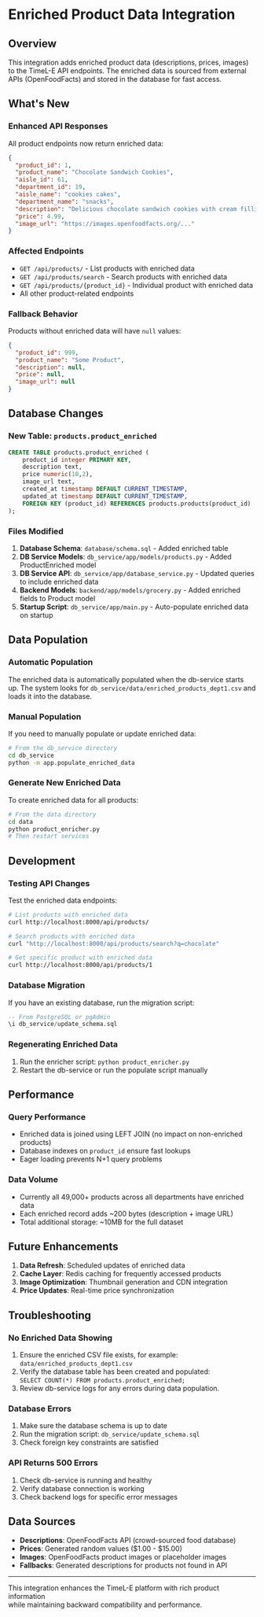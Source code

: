 # Enriched Product Data Integration

## Overview
This integration adds enriched product data (descriptions, prices, images) to the TimeL-E API endpoints. The enriched data is sourced from external APIs (OpenFoodFacts) and stored in the database for fast access.

## What's New

### **Enhanced API Responses**
All product endpoints now return enriched data:

```json
{
  "product_id": 1,
  "product_name": "Chocolate Sandwich Cookies",
  "aisle_id": 61,
  "department_id": 19,
  "aisle_name": "cookies cakes",
  "department_name": "snacks",
  "description": "Delicious chocolate sandwich cookies with cream filling",
  "price": 4.99,
  "image_url": "https://images.openfoodfacts.org/..."
}
```

### **Affected Endpoints**
- `GET /api/products/` - List products with enriched data
- `GET /api/products/search` - Search products with enriched data  
- `GET /api/products/{product_id}` - Individual product with enriched data
- All other product-related endpoints

### **Fallback Behavior**
Products without enriched data will have `null` values:
```json
{
  "product_id": 999,
  "product_name": "Some Product",
  "description": null,
  "price": null,
  "image_url": null
}
```

## Database Changes

### **New Table: `products.product_enriched`**
```sql
CREATE TABLE products.product_enriched (
    product_id integer PRIMARY KEY,
    description text,
    price numeric(10,2),
    image_url text,
    created_at timestamp DEFAULT CURRENT_TIMESTAMP,
    updated_at timestamp DEFAULT CURRENT_TIMESTAMP,
    FOREIGN KEY (product_id) REFERENCES products.products(product_id)
);
```

### **Files Modified**
1. **Database Schema**: `database/schema.sql` - Added enriched table
2. **DB Service Models**: `db_service/app/models/products.py` - Added ProductEnriched model
3. **DB Service API**: `db_service/app/database_service.py` - Updated queries to include enriched data
4. **Backend Models**: `backend/app/models/grocery.py` - Added enriched fields to Product model
5. **Startup Script**: `db_service/app/main.py` - Auto-populate enriched data on startup

## Data Population

### **Automatic Population**
The enriched data is automatically populated when the db-service starts up. The system looks for `db_service/data/enriched_products_dept1.csv` and loads it into the database.

### **Manual Population**
If you need to manually populate or update enriched data:

```bash
# From the db_service directory
cd db_service
python -m app.populate_enriched_data
```

### **Generate New Enriched Data**
To create enriched data for all products:

```bash
# From the data directory
cd data
python product_enricher.py
# Then restart services
```

## Development

### **Testing API Changes**
Test the enriched data endpoints:

```bash
# List products with enriched data
curl http://localhost:8000/api/products/

# Search products with enriched data
curl "http://localhost:8000/api/products/search?q=chocolate"

# Get specific product with enriched data
curl http://localhost:8000/api/products/1
```

### **Database Migration**
If you have an existing database, run the migration script:

```sql
-- From PostgreSQL or pgAdmin
\i db_service/update_schema.sql
```

### **Regenerating Enriched Data**
1. Run the enricher script: `python product_enricher.py`
2. Restart the db-service or run the populate script manually

## Performance

### **Query Performance**
- Enriched data is joined using LEFT JOIN (no impact on non-enriched products)
- Database indexes on `product_id` ensure fast lookups
- Eager loading prevents N+1 query problems

### **Data Volume**
- Currently all 49,000+ products across all departments have enriched data
- Each enriched record adds ~200 bytes (description + image URL)
- Total additional storage: ~10MB for the full dataset

## Future Enhancements

1. **Data Refresh**: Scheduled updates of enriched data
2. **Cache Layer**: Redis caching for frequently accessed products
3. **Image Optimization**: Thumbnail generation and CDN integration
4. **Price Updates**: Real-time price synchronization

## Troubleshooting

### **No Enriched Data Showing**
1. Ensure the enriched CSV file exists, for example: `data/enriched_products_dept1.csv`
2. Verify the database table has been created and populated:  
`SELECT COUNT(*) FROM products.product_enriched;`
3. Review db-service logs for any errors during data population.

### **Database Errors**
1. Make sure the database schema is up to date
2. Run the migration script: `db_service/update_schema.sql`
3. Check foreign key constraints are satisfied

### **API Returns 500 Errors**
1. Check db-service is running and healthy
2. Verify database connection is working
3. Check backend logs for specific error messages

## Data Sources

- **Descriptions**: OpenFoodFacts API (crowd-sourced food database)
- **Prices**: Generated random values ($1.00 - $15.00)
- **Images**: OpenFoodFacts product images or placeholder images
- **Fallbacks**: Generated descriptions for products not found in API

---

This integration enhances the TimeL-E platform with rich product information  
while maintaining backward compatibility and performance.

